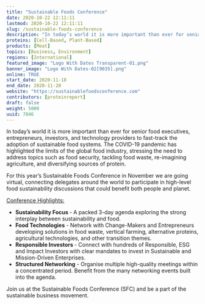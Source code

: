 ```yaml
---
title: "Sustainable Foods Conference"
date: 2020-10-22 12:11:11
lastmod: 2020-10-22 12:11:11
slug: /sustainable-foods-conference
description: "In today’s world it is more important than ever for senior food executives, entrepreneurs, investors, and technology providers to fast-track the adoption of sustainable food systems. The COVID-19 pandemic has highlighted the limits of the global food industry, stressing the need to address topics such as food security, tackling food waste, re-imagining agriculture, and diversifying sources of protein."
proteins: [Cell-Based, Plant-Based]
products: [Meat]
topics: [Business, Environment]
regions: [International]
featured_image: "Logo With Dates Transparent-01.png"
banner_image: "Logo With Dates-02[9035].png"
online: TRUE
start_date: 2020-11-18
end_date: 2020-11-20
website: "https://sustainablefoodsconference.com"
contributors: [proteinreport]
draft: false
weight: 5000
uuid: 7846
---
```

<p>In today’s world it is more important than ever for senior food executives, entrepreneurs, investors, and technology providers to fast-track the adoption of sustainable food systems. The COVID-19 pandemic has highlighted the limits of the global food industry, stressing the need to address topics such as food security, tackling food waste, re-imagining agriculture, and diversifying sources of protein.</p>
<p>For this year’s Sustainable Foods Conference in November we are going virtual, connecting delegates around the world to participate in high-level food sustainability discussions that could benefit both people and planet.</p>
<p><u>Conference Highlights:</u></p>
<ul>
<li><strong>Sustainability Focus </strong>- A packed 3-day agenda exploring the strong interplay between sustainability and food.</li>
<li><strong>Food Technologies</strong> - Network with Change-Makers and Entrepreneurs developing solutions in food waste, vertical farming, alternative proteins, agricultural technologies, and other transition themes.</li>
<li><strong>Responsible Investors </strong>- Connect with hundreds of Responsible, ESG and Impact Investors with clear mandates to invest in Sustainable and Mission-Driven Enterprises.</li>
<li><strong>Structured Networking</strong> - Organise multiple high-quality meetings within a concentrated period. Benefit from the many networking events built into the agenda.</li>
</ul>
<p>Join us at the Sustainable Foods Conference (SFC) and be a part of the sustainable business movement.</p>
